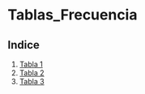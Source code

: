 # Tablas_Frecuencia

## Indice

1. [Tabla 1]()
2. [Tabla 2](https://github.com/Jaz22-hub/Tablas_Frecuencia?tab=readme-ov-file)
3. [Tabla 3](https://github.com/Jaz22-hub/Tablas_Frecuencia/blob/Cristobal_Tabla_Cualitativa.ipynb/Cristobal_Tabla_Cualitativa.ipynb)
